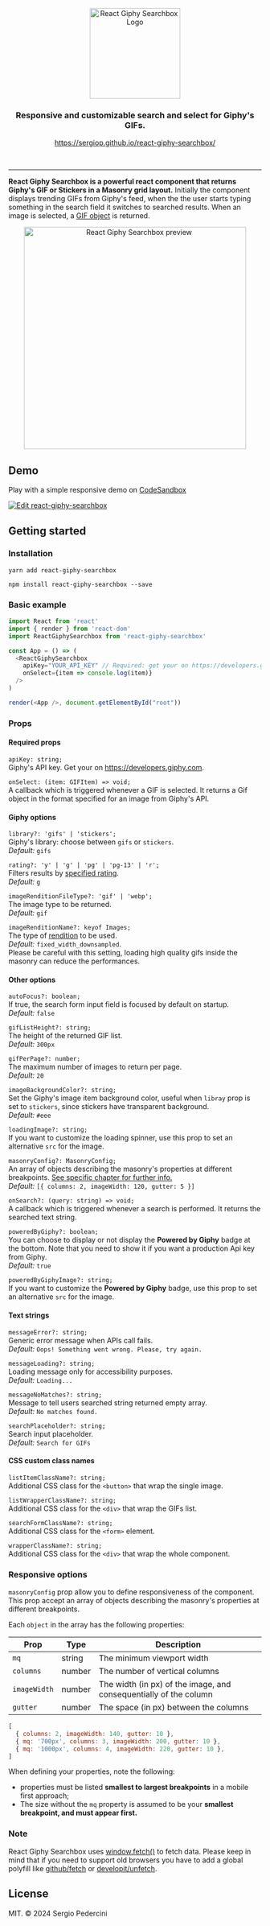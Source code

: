 <p align="center">
  <img width="180" src="https://user-images.githubusercontent.com/2235134/62211432-b7b7ee00-b39e-11e9-84be-c0f2d1be87d6.png" alt="React Giphy Searchbox Logo">
</p>

<h3 align="center">
  Responsive and customizable search and select for Giphy's GIFs.
</h3>

<p align="center">
  <a href="https://sergiop.github.io/react-giphy-searchbox/">https://sergiop.github.io/react-giphy-searchbox/</a>
</p>
<br>


---

 **React Giphy Searchbox is a powerful react component that returns Giphy's GIF or Stickers in a Masonry grid layout.** Initially the component displays trending GIFs from Giphy's feed, when the the user starts typing something in the search field it switches to searched results. When an image is selected, a [GIF object](https://developers.giphy.com/docs/api/schema/#gif-object) is returned.

<p align="center">
<img width="442" alt="React Giphy Searchbox preview" src="https://user-images.githubusercontent.com/2235134/80811888-2bee1f00-8bc7-11ea-83b2-cde8060ab7ad.png">
</p>

## Demo

Play with a simple responsive demo on [CodeSandbox](https://codesandbox.io/s/react-giphy-searchbox-l8dxc?fontsize=14)

[![Edit react-giphy-searchbox](https://codesandbox.io/static/img/play-codesandbox.svg)](https://codesandbox.io/s/react-giphy-searchbox-l8dxc?fontsize=14)

## Getting started

### Installation

```
yarn add react-giphy-searchbox
```

```
npm install react-giphy-searchbox --save
```

### Basic example

```javascript
import React from 'react'
import { render } from 'react-dom'
import ReactGiphySearchbox from 'react-giphy-searchbox'

const App = () => (
  <ReactGiphySearchbox
    apiKey="YOUR_API_KEY" // Required: get your on https://developers.giphy.com
    onSelect={item => console.log(item)}
  />
)

render(<App />, document.getElementById("root"))
```

### Props

#### Required props

`apiKey: string;`<br />
Giphy's API key. Get your on https://developers.giphy.com.

`onSelect: (item: GIFItem) => void;`<br />
A callback which is triggered whenever a GIF is selected. It returns a Gif object in the format specified for an image from Giphy's API.

#### Giphy options

`library?: 'gifs' | 'stickers';`<br />
Giphy's library: choose between `gifs` or `stickers`. <br />
*Default:* `gifs`

`rating?: 'y' | 'g' | 'pg' | 'pg-13' | 'r';`<br />
Filters results by [specified rating](https://developers.giphy.com/docs/optional-settings/#rating).<br />
*Default:* `g`

`imageRenditionFileType?: 'gif' | 'webp';`<br />
The image type to be returned. <br />
*Default:* `gif`

`imageRenditionName?: keyof Images;`<br />
The type of [rendition](https://developers.giphy.com/docs/optional-settings/#rendition-guide) to be used. <br />
*Default:* `fixed_width_downsampled`. <br />Please be careful with this setting, loading high quality gifs inside the masonry can reduce the performances.

#### Other options

`autoFocus?: boolean;`<br />
If true, the search form input field is focused by default on startup. <br />
*Default:* `false`

`gifListHeight?: string;`<br />
The height of the returned GIF list. <br />
*Default:* `300px`

`gifPerPage?: number;`<br />
The maximum number of images to return per page. <br />
*Default:* `20`

`imageBackgroundColor?: string;`<br />
Set the Giphy's image item background color, useful when `libray` prop is set to `stickers`, since stickers have transparent background. <br />
*Default:* `#eee`

`loadingImage?: string;`<br />
If you want to customize the loading spinner, use this prop to set an alternative `src` for the image.

`masonryConfig?: MasonryConfig;`<br />
An array of objects describing the masonry's properties at different breakpoints. [See specific chapter for further info.](#responsive-options) <br />
*Default:* `[{ columns: 2, imageWidth: 120, gutter: 5 }]`

`onSearch?: (query: string) => void;`<br />
A callback which is triggered whenever a search is performed. It returns the searched text string.

`poweredByGiphy?: boolean;`<br />
You can choose to display or not display the **Powered by Giphy** badge at the bottom. Note that you need to show it if you want a production Api key from Giphy. <br />
*Default:* `true`

`poweredByGiphyImage?: string;`<br />
If you want to customize the **Powered by Giphy** badge, use this prop to set an alternative `src` for the image.

#### Text strings

`messageError?: string;`<br />
Generic error message when APIs call fails. <br />
*Default:* `Oops! Something went wrong. Please, try again.`

`messageLoading?: string;`<br />
Loading message only for accessibility purposes. <br />
*Default:* `Loading...`

`messageNoMatches?: string;`<br />
Message to tell users searched string returned empty array. <br />
*Default:* `No matches found.`

`searchPlaceholder?: string;`<br />
Search input placeholder. <br />
*Default:* `Search for GIFs`

#### CSS custom class names

`listItemClassName?: string;`<br />
Additional CSS class for the `<button>` that wrap the single image.

`listWrapperClassName?: string;`<br />
Additional CSS class for the `<div>` that wrap the GIFs list.

`searchFormClassName?: string;`<br />
Additional CSS class for the `<form>` element.

`wrapperClassName?: string;`<br />
Additional CSS class for the `<div>` that wrap the whole component.

### Responsive options
`masonryConfig` prop allow you to define responsiveness of the component. This prop accept an array of objects describing the masonry's properties at different breakpoints.

Each `object` in the array has the following properties:

| Prop         | Type   | Description                                                       |
| ------------ | ------ | ----------------------------------------------------------------- |
| `mq`         | string | The minimum viewport width                                        |
| `columns`    | number | The number of vertical columns                                    |
| `imageWidth` | number | The width (in px) of the image, and consequentially of the column |
| `gutter`     | number | The space (in px) between the columns                             |


```javascript
[
  { columns: 2, imageWidth: 140, gutter: 10 },
  { mq: '700px', columns: 3, imageWidth: 200, gutter: 10 },
  { mq: '1000px', columns: 4, imageWidth: 220, gutter: 10 },
]
```

When defining your properties, note the following:
- properties must be listed **smallest to largest breakpoints** in a mobile first approach;
- The size without the `mq` property is assumed to be your **smallest breakpoint, and must appear first.**

### Note

React Giphy Searchbox uses [window.fetch()](https://developer.mozilla.org/en-US/docs/Web/API/Fetch_API) to fetch data. Please keep in mind that if you need to support old browsers you have to add a global polyfill like [github/fetch](https://github.com/github/fetch) or [developit/unfetch](https://github.com/developit/unfetch).

## License
MIT. © 2024 Sergio Pedercini
